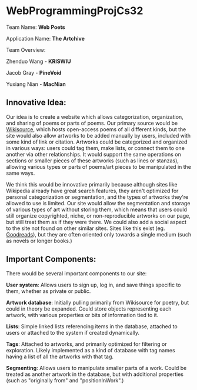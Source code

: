 # WebProgrammingProjCs32

Team Name: **Web Poets**

Application Name: **The Artchive**

Team Overview: 

Zhenduo Wang - **KRISWIU**

Jacob Gray - **PineVoid**

Yuxiang Nian - **MacNian**
## Innovative Idea: 
Our idea is to create a website which allows categorization, organization, and sharing of poems or parts of poems. Our primary source would be [Wikisource](https://wikisource.org/wiki/Main_Page), which hosts open-access poems of all different kinds, but the site would also allow artworks to be added manually by users, included with some kind of link or citation. Artworks could be categorized and organized in various ways: users could tag them, make lists, or connect them to one another via other relationships. It would support the same operations on sections or smaller pieces of these artworks (such as lines or stanzas), allowing various types or parts of poems/art pieces to be manipulated in the same ways.

We think this would be innovative primarily because although sites like Wikipedia already have great search features, they aren't optimized for personal categorization or segmentation, and the types of artworks they're allowed to use is limited. Our site would allow the segmentation and storage of various types of art without storing them, which means that users could still organize copyrighted, niche, or non-reproducible artworks on our page, but still treat them as if they were there. We could also add a social aspect to the site not found on other similar sites. Sites like this exist (eg. [Goodreads](https://www.goodreads.com/)), but they are often oriented only towards a single medium (such as novels or longer books.) 

## Important Components: 
There would be several important components to our site:

**User system**: Allows users to sign up, log in, and save things specific to them, whether as private or public.

**Artwork database**: Initially pulling primarily from Wikisource for poetry, but could in theory be expanded. Could store objects representing each artwork, with various properties or bits of information tied to it.

**Lists**: Simple linked lists referencing items in the database, attached to users or attached to the system if created dynamically.

**Tags**: Attached to artworks, and primarily optimized for filtering or exploration. Likely implemented as a kind of database with tag names having a list of all the artworks with that tag.

**Segmenting**: Allows users to manipulate smaller parts of a work. Could be treated as another artwork in the database, but with additional properties (such as "originally from" and "positionInWork".)

